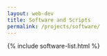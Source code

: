 ```yaml
---
layout: web-dev
title: Software and Scripts
permalink: /projects/software/
---
```


{% include software-list.html %}

